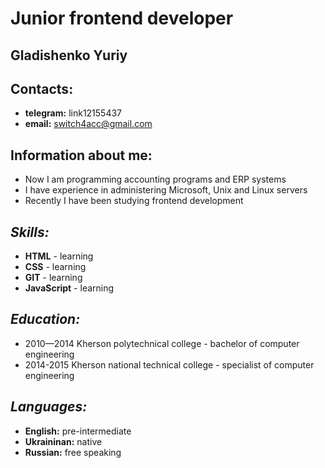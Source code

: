 # **Junior frontend developer**
## **Gladishenko Yuriy**

## **Contacts:**
* **telegram:** link12155437 
* **email:** switch4acc@gmail.com

## **Information about me:**
* Now I am programming accounting programs and ERP systems
* I have experience in administering Microsoft, Unix and Linux servers
* Recently I have been studying frontend development

## *Skills:*
* **HTML** - learning   
* **CSS** - learning
* **GIT** - learning
* **JavaScript** - learning 

## *Education:*
* 2010—2014 Kherson polytechnical college - bachelor of computer engineering
* 2014-2015 Kherson national technical college - specialist of computer engineering

## *Languages:*
* **English:** pre-intermediate
* **Ukraininan:** native
* **Russian:** free speaking